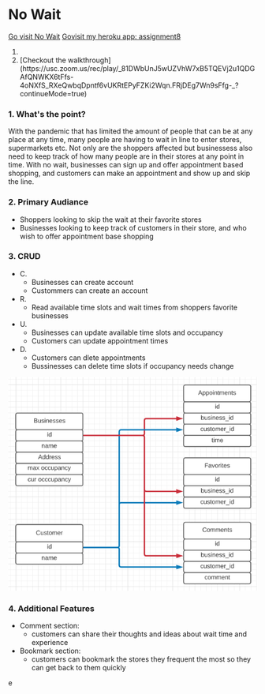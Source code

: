 # No Wait
[Go visit No Wait](https://rh-itp405-final.herokuapp.com)
[Govisit my heroku app: assignment8](https://hern784-itp405.herokuapp.com/)
<ol>
   <li></li>
   <li>[Checkout the walkthrough](https://usc.zoom.us/rec/play/_81DWbUnJ5wUZVhW7xB5TQEVj2u1QDGAfQNWKX6tFfs-4oNXfS_RXeQwbqDpntf6vUKRtEPyFZKi2Wqn.FRjDEg7Wn9sFfg-_?continueMode=true)</li>
</ol>

### 1. What's the point?
With the pandemic that has limited the amount of people that can be at any place at any time, many people are having to wait in line to enter stores, supermarkets etc.
Not only are the shoppers affected but businessess also need to keep track of how many people are in their stores at any point in time. With no wait, businesses can sign up
and offer appointment based shopping, and customers can make an appointment and show up and skip the line. 

### 2. Primary Audiance
 - Shoppers looking to skip the wait at their favorite stores
 - Businesses looking to keep track of customers in their store, and who wish to offer appointment base shopping

### 3. CRUD
 - C.
     - Businesses can create account
     - Custommers can create an account
 - R. 
     - Read available time slots and wait times from shoppers favorite businesses
 - U.
     - Businesses can update available time slots and occupancy 
     - Customers can update appointment times
 - D. 
    - Customers can dlete appointments
    - Bussinesses can delete time slots if occupancy needs change

![Database schema](/assets/images/itp405_final_db_diagram.png)


### 4. Additional Features
 - Comment section:
     - customers can share their thoughts and ideas about wait time and experience
 - Bookmark section:
     - customers can bookmark the stores they frequent the most so they can get back to them quickly

e
